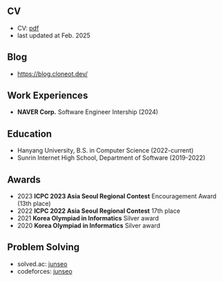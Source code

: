 ## CV
- CV: [pdf](./CV_without_phone.pdf)
- last updated at Feb. 2025

## Blog
- https://blog.cloneot.dev/

## Work Experiences
- **NAVER Corp.** Software Engineer Intership (2024)

## Education
- Hanyang University, B.S. in Computer Science (2022-current)
- Sunrin Internet High School, Department of Software (2019-2022)

## Awards
- 2023 **ICPC 2023 Asia Seoul Regional Contest** Encouragement Award (13th place)
- 2022 **ICPC 2022 Asia Seoul Regional Contest** 17th place
- 2021 **Korea Olympiad in Informatics** Silver award
- 2020 **Korea Olympiad in Informatics** Silver award

## Problem Solving
- solved.ac: [junseo](https://solved.ac/profile/junseo)
- codeforces: [junseo](https://codeforces.com/profile/junseo)
